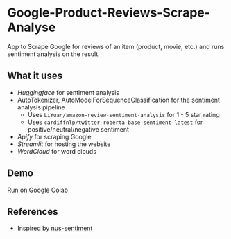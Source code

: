 # Google-Product-Reviews-Scrape-Analyse
App to Scrape Google for reviews of an item (product, movie, etc.) and runs sentiment analysis on the result.
## What it uses
 - *Huggingface* for sentiment analysis
 - AutoTokenizer, AutoModelForSequenceClassification for the sentiment analysis pipeline
    - Uses `LiYuan/amazon-review-sentiment-analysis` for 1 - 5 star rating
    - Uses `cardiffnlp/twitter-roberta-base-sentiment-latest` for positive/neutral/negative sentiment
 - *Apify* for scraping Google
 - *Streamlit* for hosting the website
 - *WordCloud* for word clouds

## Demo
Run on Google Colab






## References
 - Inspired by [nus-sentiment](https://github.com/nus-sentiment/nus-sentiment)
